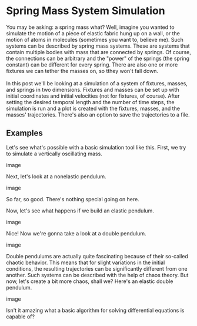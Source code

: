 # Spring Mass System Simulation

You may be asking: a spring mass what? Well, imagine you wanted to simulate the motion of a piece of elastic fabric hung up on a wall, or the motion of atoms in molecules (sometimes you want to, believe me). Such systems can be described by spring mass systems. These are systems that contain multiple bodies with mass that are connected by springs. Of course, the connections can be arbitrary and the "power" of the springs (the spring constant) can be different for every spring. There are also one or more fixtures we can tether the masses on, so tthey won't fall down.
</br>
</br>
In this post we'll be looking at a simulation of a system of fixtures, masses, and springs in two dimensions. Fixtures and masses can be set up with initial coordinates and initial velocities (not for fixtures, of course). After setting the desired temporal length and the number of time steps, the simulation is run and a plot is created with the fixtures, masses, and the masses' trajectories. There's also an option to save the trajectories to a file.


## Examples

Let's see what's possible with a basic simulation tool like this. First, we try to simulate a vertically oscillating mass.

image

Next, let's look at a nonelastic pendulum.

image

So far, so good. There's nothing special going on here.

Now, let's see what happens if we build an elastic pendulum.

image

Nice! Now we're gonna take a look at a double pendulum.

image

Double pendulums are actually quite fascinating because of their so-called chaotic behavior. This means that for slight variations in the initial conditions, the resulting trajectories can be significantly different from one another. Such systems can be described with the help of chaos theory. But now, let's create a bit more chaos, shall we? Here's an elastic double pendulum.

image

Isn't it amazing what a basic algorithm for solving differential equations is capable of?
